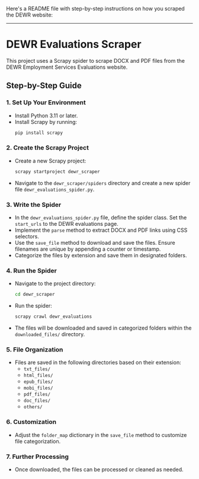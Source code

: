 Here's a README file with step-by-step instructions on how you scraped the DEWR website:

---

# DEWR Evaluations Scraper

This project uses a Scrapy spider to scrape DOCX and PDF files from the DEWR Employment Services Evaluations website.

## Step-by-Step Guide

### 1. **Set Up Your Environment**

   - Install Python 3.11 or later.
   - Install Scrapy by running:
     ```bash
     pip install scrapy
     ```

### 2. **Create the Scrapy Project**

   - Create a new Scrapy project:
     ```bash
     scrapy startproject dewr_scraper
     ```
   - Navigate to the `dewr_scraper/spiders` directory and create a new spider file `dewr_evaluations_spider.py`.

### 3. **Write the Spider**

   - In the `dewr_evaluations_spider.py` file, define the spider class. Set the `start_urls` to the DEWR evaluations page.
   - Implement the `parse` method to extract DOCX and PDF links using CSS selectors.
   - Use the `save_file` method to download and save the files. Ensure filenames are unique by appending a counter or timestamp.
   - Categorize the files by extension and save them in designated folders.

### 4. **Run the Spider**

   - Navigate to the project directory:
     ```bash
     cd dewr_scraper
     ```
   - Run the spider:
     ```bash
     scrapy crawl dewr_evaluations
     ```

   - The files will be downloaded and saved in categorized folders within the `downloaded_files/` directory.

### 5. **File Organization**

   - Files are saved in the following directories based on their extension:
     - `txt_files/`
     - `html_files/`
     - `epub_files/`
     - `mobi_files/`
     - `pdf_files/`
     - `doc_files/`
     - `others/`

### 6. **Customization**

   - Adjust the `folder_map` dictionary in the `save_file` method to customize file categorization.

### 7. **Further Processing**

   - Once downloaded, the files can be processed or cleaned as needed.
